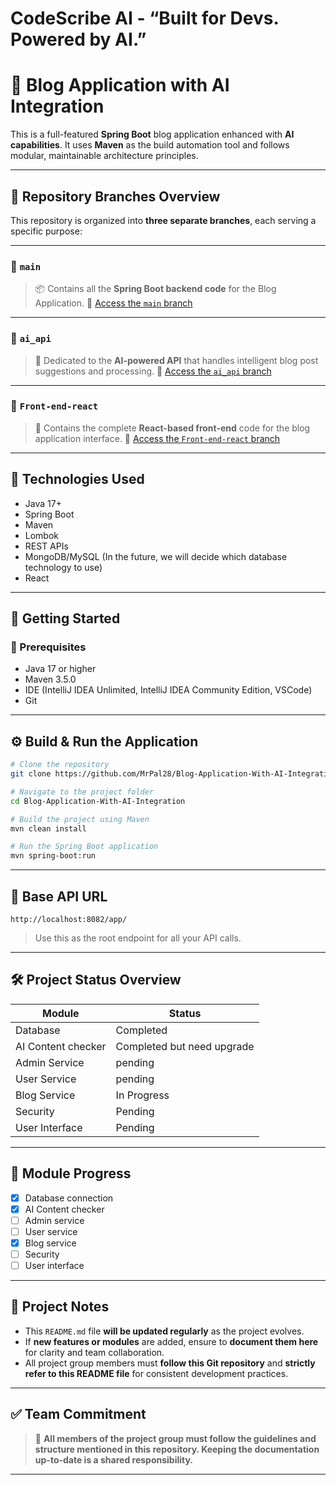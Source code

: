 # CodeScribe AI - “Built for Devs. Powered by AI.”


# 📘 Blog Application with AI Integration

This is a full-featured **Spring Boot** blog application enhanced with **AI capabilities**. It uses **Maven** as the
build automation tool and follows modular, maintainable architecture principles.

---

## 🌳 Repository Branches Overview

This repository is organized into **three separate branches**, each serving a specific purpose:

---

### 🔹 `main`

> 📦 Contains all the **Spring Boot backend code** for the Blog Application.
> 🔗 [Access the `main` branch](https://github.com/MrPal28/Blog-Application-With-AI-Integration)

---

### 🔹 `ai_api`

> 🤖 Dedicated to the **AI-powered API** that handles intelligent blog post suggestions and processing.
> 🔗 [Access the `ai_api` branch](https://github.com/MrPal28/Blog-Application-With-AI-Integration/tree/ai_api)

---

### 🔹 `Front-end-react`

> 🎨 Contains the complete **React-based front-end** code for the blog application interface.
> 🔗 [Access the
`Front-end-react` branch](https://github.com/MrPal28/Blog-Application-With-AI-Integration/tree/Front-end-react)

---

## 🔧 Technologies Used

- Java 17+
- Spring Boot
- Maven
- Lombok
- REST APIs
- MongoDB/MySQL (In the future, we will decide which database technology to use)
- React

---

## 🚀 Getting Started

### 🧰 Prerequisites

- Java 17 or higher
- Maven 3.5.0
- IDE (IntelliJ IDEA Unlimited, IntelliJ IDEA Community Edition, VSCode)
- Git

---

## ⚙️ Build & Run the Application

```bash
# Clone the repository
git clone https://github.com/MrPal28/Blog-Application-With-AI-Integration.git
```

```bash
# Navigate to the project folder
cd Blog-Application-With-AI-Integration
```

```bash
# Build the project using Maven
mvn clean install
```

```bash
# Run the Spring Boot application
mvn spring-boot:run
```

---

## 🔗 Base API URL

```
http://localhost:8082/app/
```

> Use this as the root endpoint for all your API calls.

---

## 🛠️ Project Status Overview

| Module             | Status                     |
|--------------------|----------------------------|
| Database           | Completed                  | 
| AI Content checker | Completed but need upgrade | 
| Admin Service      | pending                    |
| User Service       | pending                    | 
| Blog Service       | In Progress                | 
| Security           | Pending                    | 
| User Interface     | Pending                    | 

---

## 🧩 Module Progress

- [x] Database connection
- [x] AI Content checker
- [ ] Admin service
- [ ] User service
- [X] Blog service
- [ ] Security
- [ ] User interface

---

## 📄 Project Notes

- This `README.md` file **will be updated regularly** as the project evolves.
- If **new features or modules** are added, ensure to **document them here** for clarity and team collaboration.
- All project group members must **follow this Git repository** and **strictly refer to this README file** for
  consistent development practices.

---

## ✅ Team Commitment

> 📌 **All members of the project group must follow the guidelines and structure mentioned in this repository. Keeping
the documentation up-to-date is a shared responsibility.**

---
